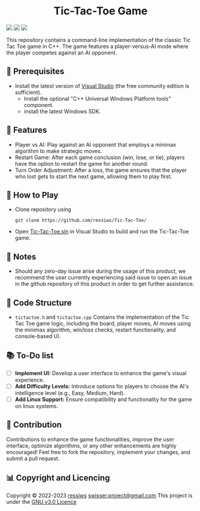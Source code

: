 <h1 align="center">Tic-Tac-Toe Game</h1>

![](https://img.shields.io/github/issues/ressiws/Tic-Tac-Toe?style=for-the-badge)
![](https://img.shields.io/github/stars/ressiws/Tic-Tac-Toe?style=for-the-badge)
![](https://img.shields.io/github/license/ressiws/Tic-Tac-Toe?style=for-the-badge)

This repository contains a command-line implementation of the classic Tic Tac Toe game in C++. The game features a player-versus-AI mode where the player competes against an AI opponent.

## 🎈 Prerequisites

- Install the latest version of [Visual Studio](https://developer.microsoft.com/en-us/windows/downloads) (the free community edition is sufficient).
    - Install the optional "C++ Universal Windows Platform tools" component.
    - install the latest Windows SDK.

## 🔧 Features

- Player vs AI: Play against an AI opponent that employs a minimax algorithm to make strategic moves.
- Restart Game: After each game conclusion (win, lose, or tie), players have the option to restart the game for another round.
- Turn Order Adjustment: After a loss, the game ensures that the player who lost gets to start the next game, allowing them to play first.

## 🌠 How to Play

- Clone repository using
    ```
    git clone https://github.com/ressiws/Tic-Tac-Toe/
    ```
- Open [Tic-Tac-Toe.sln](/Tic-Tac-Toe.sln) in Visual Studio to build and run the Tic-Tac-Toe game.

## 🚩 Notes

- Should any zero-day issue arise during the usage of this product, we recommend the user currently experiencing said issue to open an issue in the github repository of this product in order to get further assistance.

## 📢 Code Structure

- `tictactoe.h` and `tictactoe.cpp` Contains the implementation of the Tic Tac Toe game logic, including the board, player moves, AI moves using the minimax algorithm, win/loss checks, restart functionality, and console-based UI.

## 📚 To-Do list
- [ ] **Implement UI:** Develop a user interface to enhance the game's visual experience.
- [ ] **Add Difficulty Levels:** Introduce options for players to choose the AI's intelligence level (e.g., Easy, Medium, Hard).
- [ ] **Add Linux Support:** Ensure compatibility and functionality for the game on linux systems.

## 💭 Contribution

Contributions to enhance the game functionalities, improve the user interface, optimize algorithms, or any other enhancements are highly encouraged! Feel free to fork the repository, implement your changes, and submit a pull request.

## 📊 Copyright and Licencing

Copyright © 2022-2023 [ressiws](https://github.com/ressiws) swisser.project@gmail.com 
This project is under the [GNU v3.0 Licence](./LICENSE)